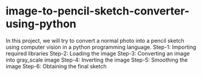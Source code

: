 # image-to-pencil-sketch-converter-using-python
In this project, we will try to convert a normal photo into a pencil sketch using computer vision in a python programming language.
Step-1:  Importing required libraries
Step-2:  Loading the image
Step-3: Converting an image into gray_scale image
Step-4: Inverting the image
Step-5: Smoothing the image
Step-6: Obtaining the final sketch
